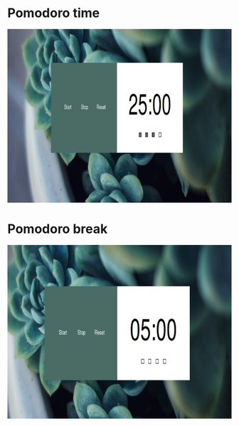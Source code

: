 # Pomodoro time

<p align="center">
  <img width="850" height="390" src="pomodoro.jpg">
</p>

# Pomodoro break

<p aligh="center">
  <img with="850" height="390" src="break.jpg">
</p>
